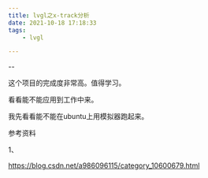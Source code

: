 ```yaml
---
title: lvgl之x-track分析
date: 2021-10-18 17:18:33
tags:
	- lvgl

---
```


--

这个项目的完成度非常高。值得学习。

看看能不能应用到工作中来。

我先看看能不能在ubuntu上用模拟器跑起来。



参考资料

1、

https://blog.csdn.net/a986096115/category_10600679.html